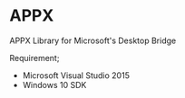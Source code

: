 # APPX
APPX Library for Microsoft's Desktop Bridge

Requirement;
- Microsoft Visual Studio 2015
- Windows 10 SDK
